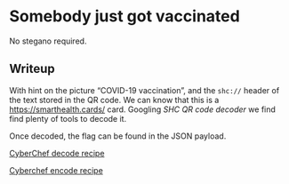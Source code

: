 # Somebody just got vaccinated

No stegano required.

## Writeup

With hint on the picture “COVID-19 vaccination”, and the `shc://` header of the text stored in the QR code. We can know that this is a https://smarthealth.cards/ card. Googling _SHC QR code decoder_ we find find plenty of tools to decode it. 

Once decoded, the flag can be found in the JSON payload.

[CyberChef decode recipe](https://gchq.github.io/CyberChef/#recipe=Parse_QR_Code(false)Find_/_Replace(%7B'option':'Regex','string':'%5B%5E%5C%5Cd%5D'%7D,'',true,false,true,false)Find_/_Replace(%7B'option':'Regex','string':'(%5C%5Cd%5C%5Cd)'%7D,'$1%5C%5Cn',true,false,true,false)From_Decimal('Line%20feed',false)ADD(%7B'option':'Hex','string':'2d'%7D)Find_/_Replace(%7B'option':'Regex','string':'(%5E%5B%5E%5C%5C.%5D%2B%5C%5C.%7C%5C%5C.%5B%5E%5C%5C.%5D%2B$)'%7D,'',true,false,true,false)From_Base64('A-Za-z0-9-_',true)Raw_Inflate(0,0,'',false,false)JSON_Beautify('%20',false))

[Cyberchef encode recipe](https://gchq.github.io/CyberChef/#recipe=JSON_Minify()Raw_Deflate('Dynamic%20Huffman%20Coding')To_Base64('A-Za-z0-9-_')Find_/_Replace(%7B'option':'Regex','string':'%5E'%7D,'eyJhbGciOiJFUzI1NiIsInppcCI6IkRFRiIsImtpZCI6IlZwak80UEp1ODRndUt2VHZrT1JGUkd3U1hmc1I2QkxUbmhkUFF2d2lSeiJ9.',true,false,true,false)Find_/_Replace(%7B'option':'Regex','string':'$'%7D,'.5MPi0nkGlZPZhtMoixn3C0higq4vb2iaOwQUZHTugnqLdS1kVTaaUW1phNkR8T/pAXmNl/uknuq7UShzK1amVw',true,false,true,false)SUB(%7B'option':'Hex','string':'2D'%7D)To_Decimal('Space',false)Find_/_Replace(%7B'option':'Regex','string':'(?%3C%3D%20%7C%5E)(%5C%5Cd)(?%3D%20%7C$)'%7D,'0$1',true,false,true,false)Find_/_Replace(%7B'option':'Regex','string':'%20'%7D,'',true,false,true,false)Find_/_Replace(%7B'option':'Regex','string':'%5E'%7D,'shc:/',true,false,true,false))
